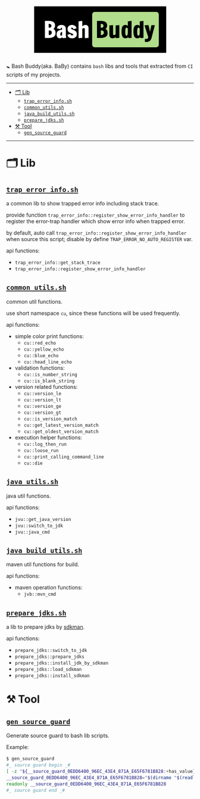 # <div align="center"><a href="#"><img src="docs/logo.png" alt="🚼 Bash Buddy"></a></div>

🚼 Bash Buddy(aka. BaBy) contains `bash` libs and tools that extracted from `CI` scripts of my projects.

-----------------------------------

<!-- START doctoc generated TOC please keep comment here to allow auto update -->
<!-- DON'T EDIT THIS SECTION, INSTEAD RE-RUN doctoc TO UPDATE -->

- [🗂 Lib](#%F0%9F%97%82-lib)
    - [`trap_error_info.sh`](#trap_error_infosh)
    - [`common_utils.sh`](#common_utilssh)
    - [`java_build_utils.sh`](#java_build_utilssh)
    - [`prepare_jdks.sh`](#prepare_jdkssh)
- [⚒️ Tool](#-tool)
    - [`gen_source_guard`](#gen_source_guard)

<!-- END doctoc generated TOC please keep comment here to allow auto update -->

-----------------------------------

# 🗂 Lib

## [`trap_error_info.sh`](lib/trap_error_info.sh)

a common lib to show trapped error info including stack trace.

provide function `trap_error_info::register_show_error_info_handler`
to register the error-trap handler which show error info when trapped error.

by default, auto call `trap_error_info::register_show_error_info_handler` when source this script; disable by
define `TRAP_ERROR_NO_AUTO_REGISTER` var.

api functions:

- `trap_error_info::get_stack_trace`
- `trap_error_info::register_show_error_info_handler`

## [`common_utils.sh`](lib/common_utils.sh)

common util functions.

use short namespace `cu`, since these functions will be used frequently.

api functions:

- simple color print functions:
    - `cu::red_echo`
    - `cu::yellow_echo`
    - `cu::blue_echo`
    - `cu::head_line_echo`
- validation functions:
    - `cu::is_number_string`
    - `cu::is_blank_string`
- version related functions:
    - `cu::version_le`
    - `cu::version_lt`
    - `cu::version_ge`
    - `cu::version_gt`
    - `cu::is_version_match`
    - `cu::get_latest_version_match`
    - `cu::get_oldest_version_match`
- execution helper functions:
    - `cu::log_then_run`
    - `cu::loose_run`
    - `cu::print_calling_command_line`
    - `cu::die`

## [`java_utils.sh`](lib/javautils.sh)

java util functions.

api functions:

- `jvu::get_java_version`
- `jvu::switch_to_jdk`
- `jvu::java_cmd`

## [`java_build_utils.sh`](lib/java_build_utils.sh)

maven util functions for build.

api functions:

- maven operation functions:
    - `jvb::mvn_cmd`

## [`prepare_jdks.sh`](lib/prepare_jdks.sh)

a lib to prepare jdks by [sdkman](https://sdkman.io/).

api functions:

- `prepare_jdks::switch_to_jdk`
- `prepare_jdks::prepare_jdks`
- `prepare_jdks::install_jdk_by_sdkman`
- `prepare_jdks::load_sdkman`
- `prepare_jdks::install_sdkman`

# ⚒️ Tool

## [`gen_source_guard`](bin/gen_source_guard)

Generate source guard to bash lib scripts.

Example:

```sh
$ gen_source_guard
#_ source guard begin _#
[ -z "${__source_guard_0EDD6400_96EC_43E4_871A_E65F6781B828:+has_value}" ] || return 0
__source_guard_0EDD6400_96EC_43E4_871A_E65F6781B828="$(dirname "$(readlink -f "${BASH_SOURCE[0]}")")"
readonly __source_guard_0EDD6400_96EC_43E4_871A_E65F6781B828
#_ source guard end _#
```
